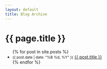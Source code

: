 ```yaml
---
layout: default
title: Blog Archive
---
```


# {{ page.title }}

<ul id="post-list">
{% for post in site.posts %}
    <li>
        <small>{{ post.date | date: "%B %d, %Y" }}</small>
        <a href="{{ post.url }}">
            {{ post.title }}
        </a>
    </li>
{% endfor %}
</ul>
